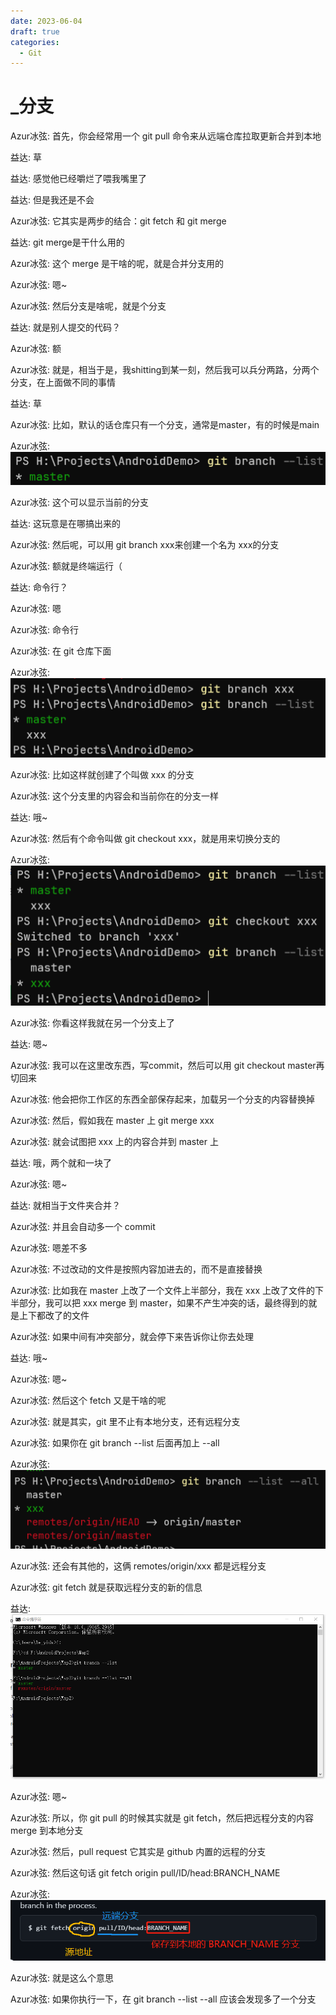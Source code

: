 ```yaml
---
date: 2023-06-04
draft: true
categories:
  - Git
---
```


# _分支

Azur冰弦:
首先，你会经常用一个 git pull 命令来从远端仓库拉取更新合并到本地

益达:
草

益达:
感觉他已经嚼烂了喂我嘴里了

益达:
但是我还是不会

Azur冰弦:
它其实是两步的结合：git fetch 和 git merge

益达:
git merge是干什么用的

Azur冰弦:
这个 merge 是干啥的呢，就是合并分支用的

Azur冰弦:
嗯~

Azur冰弦:
然后分支是啥呢，就是个分支

益达:
就是别人提交的代码？

Azur冰弦:
额

Azur冰弦:
就是，相当于是，我shitting到某一刻，然后我可以兵分两路，分两个分支，在上面做不同的事情

益达:
草

Azur冰弦:
比如，默认的话仓库只有一个分支，通常是master，有的时候是main

Azur冰弦:
![54389cc65169017d5bc823d1b72d7ec](_分支.assets/54389cc65169017d5bc823d1b72d7ec.png)

Azur冰弦:
这个可以显示当前的分支

益达:
这玩意是在哪搞出来的

Azur冰弦:
然后呢，可以用 git branch xxx来创建一个名为 xxx的分支

Azur冰弦:
额就是终端运行（

益达:
命令行？

Azur冰弦:
嗯

Azur冰弦:
命令行

Azur冰弦:
在 git 仓库下面

Azur冰弦:
![dd56dff756e3937f1ab47ebd1fdb086](_分支.assets/dd56dff756e3937f1ab47ebd1fdb086.png)

Azur冰弦:
比如这样就创建了个叫做 xxx 的分支

Azur冰弦:
这个分支里的内容会和当前你在的分支一样

益达:
哦~

Azur冰弦:
然后有个命令叫做 git checkout xxx，就是用来切换分支的

Azur冰弦:
![b33cbc76f33e957143090b422ad5c5d](_分支.assets/b33cbc76f33e957143090b422ad5c5d.png)

Azur冰弦:
你看这样我就在另一个分支上了

益达:
嗯~

Azur冰弦:
我可以在这里改东西，写commit，然后可以用 git checkout master再切回来

Azur冰弦:
他会把你工作区的东西全部保存起来，加载另一个分支的内容替换掉

Azur冰弦:
然后，假如我在 master 上 git merge xxx

Azur冰弦:
就会试图把 xxx 上的内容合并到 master 上

益达:
哦，两个就和一块了

Azur冰弦:
嗯~

益达:
就相当于文件夹合并？

Azur冰弦:
并且会自动多一个 commit

Azur冰弦:
嗯差不多

Azur冰弦:
不过改动的文件是按照内容加进去的，而不是直接替换

Azur冰弦:
比如我在 master 上改了一个文件上半部分，我在 xxx 上改了文件的下半部分，我可以把 xxx merge 到 master，如果不产生冲突的话，最终得到的就是上下都改了的文件

Azur冰弦:
如果中间有冲突部分，就会停下来告诉你让你去处理

益达:
哦~

Azur冰弦:
嗯~

Azur冰弦:
然后这个 fetch 又是干啥的呢

Azur冰弦:
就是其实，git 里不止有本地分支，还有远程分支

Azur冰弦:
如果你在 git branch --list 后面再加上 --all

Azur冰弦:
![35d6214c7b640fc26bd376c7a5a41d8](_分支.assets/35d6214c7b640fc26bd376c7a5a41d8.png)

Azur冰弦:
还会有其他的，这俩 remotes/origin/xxx 都是远程分支

Azur冰弦:
git fetch 就是获取远程分支的新的信息

益达:
![7e503d04a1bac8ea4bcc8f235820634](_分支.assets/7e503d04a1bac8ea4bcc8f235820634.png)

Azur冰弦:
嗯~

Azur冰弦:
所以，你 git pull 的时候其实就是 git fetch，然后把远程分支的内容 merge 到本地分支

Azur冰弦:
然后，pull request 它其实是 github 内置的远程的分支

Azur冰弦:
然后这句话 git fetch origin pull/ID/head:BRANCH_NAME

Azur冰弦:
![e11be0dcba7b539676bce1951033172](_分支.assets/e11be0dcba7b539676bce1951033172.png)

Azur冰弦:
就是这么个意思

Azur冰弦:
如果你执行一下，在 git branch --list --all 应该会发现多了一个分支
